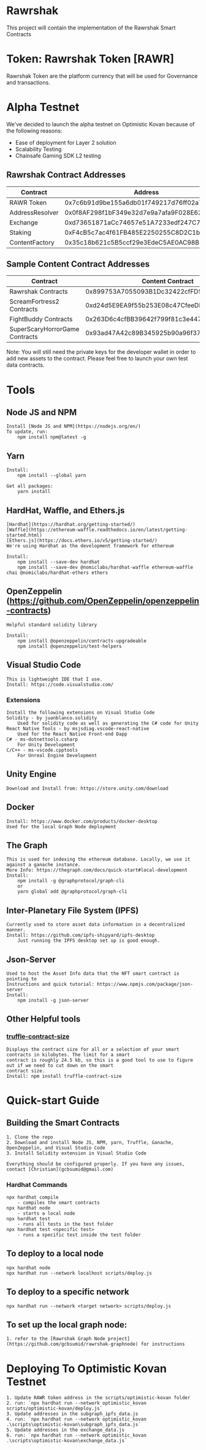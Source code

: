# Rawrshak
This project will contain the implementation of the Rawrshak Smart Contracts

# Token: Rawrshak Token [RAWR]
Rawrshak Token are the platform currency that will be used for Governance and transactions.

# Alpha Testnet
We've decided to launch the alpha testnet on Optimistic Kovan because of the following reasons:
- Ease of deployment for Layer 2 solution
- Scalability Testing
- Chainsafe Gaming SDK L2 testing 

## Rawrshak Contract Addresses
Contract | Address | Version
------- | ------- | -------
RAWR Token | 0x7c6b91d9be155a6db01f749217d76ff02a7227f2 | v.1.0
AddressResolver | 0x0f8AF298f1bF349e32d7e9a7afa9F028E62987D5 | v.1.1
Exchange | 0xd73651871aCc74657e51A7233edf247C7C7495eE | v.1.1
Staking | 0xF4cB5c7ac4f61FB485E2250255C8D2C1b8660dD2 | v.1.1
ContentFactory | 0x35c18b621c5B5ccf29e3EdeC5AE0AC98B26192d3 | v.1.1

## Sample Content Contract Addresses
Contract | Content Contract | Content Manager Contract 
------- | ------- | ------- 
Rawrshak Contracts | 0x899753A7055093B1Dc32422cfFD55186a5C18198 | 0x4941DCDB7BeD6CA1F6E5A3fFAdB9f9B74736cf82
ScreamFortress2 Contracts | 0xd24d5E9EA9f55b253E08c47CfeeDD6873a88B3F5 | 0x499ad3Df0E89A42322a603f7baFD2BaDB00fe695
FightBuddy Contracts | 0x263D6c4cfBB39642f799f81c3e4475056eC72811 | 0x489FF8D093c6C44d948964A2535cfbDA53E1c87b
SuperScaryHorrorGame Contracts | 0x93ad47A42c89B345925b90a96f372BEAB84E7082 | 0x9D0Fa91D3bf89F06A6E37c60c7e2140f613CF0Fd

Note: You will still need the private keys for the developer wallet in order to add new assets to the contract. Please feel free to launch your own test data contracts.

# Tools
## Node JS and NPM
    Install [Node JS and NPM](https://nodejs.org/en/)
    To update, run:
        npm install npm@latest -g

## Yarn
    Install:
        npm install --global yarn

    Get all packages:
        yarn install

## HardHat, Waffle, and Ethers.js
    [Hardhat](https://hardhat.org/getting-started/)
    [Waffle](https://ethereum-waffle.readthedocs.io/en/latest/getting-started.html)
    [Ethers.js](https://docs.ethers.io/v5/getting-started/)
    We're using Hardhat as the development framework for ethereum

    Install:
        npm install --save-dev hardhat
        npm install --save-dev @nomiclabs/hardhat-waffle ethereum-waffle chai @nomiclabs/hardhat-ethers ethers
## OpenZeppelin (https://github.com/OpenZeppelin/openzeppelin-contracts)
    Helpful standard solidity library
    
    Install:
        npm install @openzeppelin/contracts-upgradeable
        npm install @openzeppelin/test-helpers

## Visual Studio Code
    This is lightweight IDE that I use.
    Install: https://code.visualstudio.com/

### Extensions
    Install the following extensions on Visual Studio Code
    Solidity - by juanblanco.solidity 
        Used for solidity code as well as generating the C# code for Unity
    React Native Tools - by msjsdiag.vscode-react-native
        Used for the React Native Front-end Dapp
    C# - ms-dotnettools.csharp
        For Unity Development
    C/C++ - ms-vscode.cpptools
        For Unreal Engine Development

## Unity Engine
    Download and Install from: https://store.unity.com/download

## Docker 
    Install: https://www.docker.com/products/docker-desktop
    Used for the local Graph Node deployment

## The Graph
    This is used for indexing the ethereum database. Locally, we use it against a ganache instance.
    More Info: https://thegraph.com/docs/quick-start#local-development
    Install:
        npm install -g @graphprotocol/graph-cli
        or 
        yarn global add @graphprotocol/graph-cli
    
## Inter-Planetary File System (IPFS)
    Currently used to store asset data information in a decentralized manner.
    Install: https://github.com/ipfs-shipyard/ipfs-desktop 
        Just running the IPFS desktop set up is good enough.

## Json-Server
    Used to host the Asset Info data that the NFT smart contract is pointing to
    Instructions and quick tutorial: https://www.npmjs.com/package/json-server
    Install:
        npm install -g json-server

## Other Helpful tools
### [truffle-contract-size](https://www.npmjs.com/package/truffle-contract-size) 
    Displays the contract size for all or a selection of your smart contracts in kilobytes. The limit for a smart 
    contract is roughly 24.5 kb, so this is a good tool to use to figure out if we need to cut down on the smart 
    contract size. 
    Install: npm install truffle-contract-size


# Quick-start Guide

## Building the Smart Contracts
    1. Clone the repo 
    2. Download and install Node JS, NPM, yarn, Truffle, Ganache, OpenZeppelin, and Visual Studio Code
    3. Install Solidity extension in Visual Studio Code

    Everything should be configured properly. If you have any issues, contact [Christian](gcbsumid@gmail.com)

### Hardhat Commands
    npx hardhat compile
        - compiles the smart contracts
    npx hardhat node
        - starts a local node
    npx hardhat test
        - runs all tests in the test folder
    npx hardhat test <specific test>
        - runs a specific test inside the test folder

## To deploy to a local node
    npx hardhat node
    npx hardhat run --network localhost scripts/deploy.js

## To deploy to a specific network
    npx hardhat run --network <target network> scripts/deploy.js
    
## To set up the local graph node:
    1. refer to the [Rawrshak Graph Node project](https://github.com/gcbsumid/rawrshak-graphnode) for instructions

# Deploying To Optimistic Kovan Testnet
    1. Update RAWR token address in the scripts/optimistic-kovan folder
    2. run: `npx hardhat run --network optimistic_kovan scripts/optimistic-kovan/deploy.js`
    3. Update addresses in the subgraph_ipfs_data.js
    4. run: `npx hardhat run --network optimistic_kovan .\scripts\optimistic-kovan\subgraph_ipfs_data.js`
    5. Update addresses in the exchange_data.js
    6. run: `npx hardhat run --network optimistic_kovan .\scripts\optimistic-kovan\exchange_data.js`